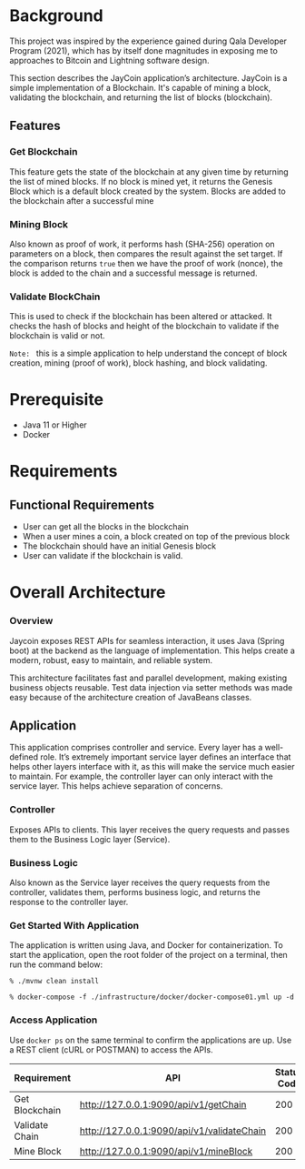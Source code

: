 # Background
This project was inspired by the experience gained during Qala Developer Program (2021), which has by itself 
done magnitudes in exposing me to approaches to Bitcoin and Lightning software design. 

This section describes the JayCoin application’s architecture. JayCoin is a simple implementation of a Blockchain. 
It's capable of mining a block, validating the blockchain, and returning the list of blocks (blockchain).

## Features
### Get Blockchain
This feature gets the state of the blockchain at any given time by returning the list of mined blocks. If no block 
is mined yet, it returns the Genesis Block which is a default block created by the system. Blocks are added to the 
blockchain after a successful mine

### Mining Block
Also known as proof of work, it performs hash (SHA-256) operation on parameters on a block, then compares the
result against the set target. If the comparison returns `true` then we have the proof of work (nonce), the block 
is added to the chain and a successful message is returned.

### Validate BlockChain
This is used to check if the blockchain has been altered or attacked. It checks the hash of blocks and height
of the blockchain to validate if the blockchain is valid or not.

`Note: ` this is a simple application to help understand the concept of block creation,
mining (proof of work), block hashing, and block validating.

# Prerequisite
* Java 11 or Higher
* Docker

# Requirements
## Functional Requirements
* User can get all the blocks in the blockchain
* When a user mines a coin, a block created on top of the previous block
* The blockchain should have an initial Genesis block
* User can validate if the blockchain is valid.


# Overall Architecture

### Overview
Jaycoin exposes REST APIs for seamless interaction, it uses Java (Spring boot) at the 
backend as the language of implementation. This helps create a modern, robust, easy to maintain, 
and reliable system.

This architecture facilitates fast and parallel development, making existing business 
objects reusable. Test data injection via setter methods was made easy because of the 
architecture creation of JavaBeans classes.


## Application
This application comprises controller and service. Every layer has a well-defined role.
It’s extremely important service layer defines an interface that helps other layers interface with it,
as this will make the service much easier to maintain.
For example, the controller layer can only interact with the service layer. This helps
achieve separation of concerns.

### Controller
Exposes APIs to clients. This layer receives the query requests and passes them to the Business Logic layer (Service).

### Business Logic
Also known as the Service layer receives the query requests from the controller, validates them, performs business logic,
and returns the response to the controller layer.


### Get Started With Application
The application is written using Java, and Docker for containerization. To start the application, open the root 
folder of the project on a terminal, then run the command below:


```
% ./mvnw clean install
```
```
% docker-compose -f ./infrastructure/docker/docker-compose01.yml up -d
```


### Access Application
Use `docker ps` on the same terminal to confirm the applications are up. Use a REST client (cURL or POSTMAN) to access the APIs.

| Requirement      | API |  Status Code |
| ----------- | ----------- | ----------- |
| Get Blockchain      | http://127.0.0.1:9090/api/v1/getChain      | 200 |
| Validate Chain   | http://127.0.0.1:9090/api/v1/validateChain        | 200 |
| Mine Block   | http://127.0.0.1:9090/api/v1/mineBlock        | 200 |
